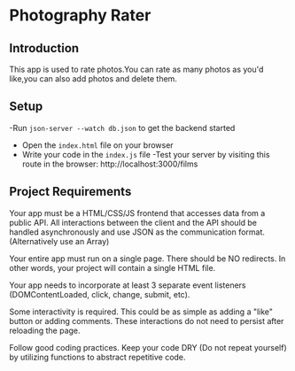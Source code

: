 # Photography Rater

## Introduction
This app is used to rate photos.You can rate as many photos as you'd like,you can also add photos and delete them.

## Setup
-Run `json-server --watch db.json` to get the backend started
- Open the `index.html` file on your browser
- Write your code in the `index.js` file
-Test your server by visiting this route in the browser: http://localhost:3000/films

## Project Requirements
Your app must be a HTML/CSS/JS frontend that accesses data from a public API. All interactions between the client and the API should be handled asynchronously and use JSON as the communication format. (Alternatively use an Array)

Your entire app must run on a single page. There should be NO redirects. In other words, your project will contain a single HTML file.

Your app needs to incorporate at least 3 separate event listeners (DOMContentLoaded, click, change, submit, etc).

Some interactivity is required. This could be as simple as adding a "like" button or adding comments. These interactions do not need to persist after reloading the page.

Follow good coding practices. Keep your code DRY (Do not repeat yourself) by utilizing functions to abstract repetitive code.
